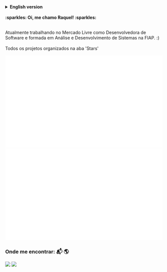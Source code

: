 <details>
  <summary><strong>English version</strong></summary>
  <br>
  <strong>:sparkles: Hi! My name is Raquel :sparkles:</strong>

  <br>Currently working at Mercado Livre as a Software Developer and graduated in Systems Analysis and Development at FIAP. :)
  <br>
  <br>You can find all my projects organized in the tab 'Stars'!
  <br>

  <strong>Contact:</strong> :mailbox_with_mail: :earth_americas:

  <a href = "mailto:0709.raquelalves3753@gmail.com"><img src="https://img.shields.io/badge/-Gmail-%23333?style=for-the-badge&logo=gmail&logoColor=white" target="_blank"></a>
  <a href="https://www.linkedin.com/in/raquel-alves-86112b211/" target="_blank"><img src="https://img.shields.io/badge/LinkedIn-0077B5?style=for-the-badge&logo=linkedin&logoColor=white" target="_blank"></a>
</details>

<br>
<strong>:sparkles: Oi, me chamo Raquel! :sparkles:</strong>

<br>Atualmente trabalhando no Mercado Livre como Desenvolvedora de Software e formada em Análise e Desenvolvimento de Sistemas na FIAP. :)
<br>
<br>Todos os projetos organizados na aba 'Stars'
<br>
<div>
  <a href="<a href="https://github.com/rqlalvs/github-stats-transparent"> 
    
  ![](https://raw.githubusercontent.com/rqlalvs/github-stats-transparent/output/generated/overview.svg)
  ![](https://raw.githubusercontent.com/rqlalvs/github-stats-transparent/output/generated/languages.svg)
    
   </a>

### Onde me encontrar: :mailbox_with_mail: :earth_americas:

<a href = "mailto:0709.raquelalves3753@gmail.com"><img src="https://img.shields.io/badge/-Gmail-%23333?style=for-the-badge&logo=gmail&logoColor=white" target="_blank"></a>
<a href="https://www.linkedin.com/in/raquel-alves-86112b211/" target="_blank"><img src="https://img.shields.io/badge/LinkedIn-0077B5?style=for-the-badge&logo=linkedin&logoColor=white" target="_blank"></a>

